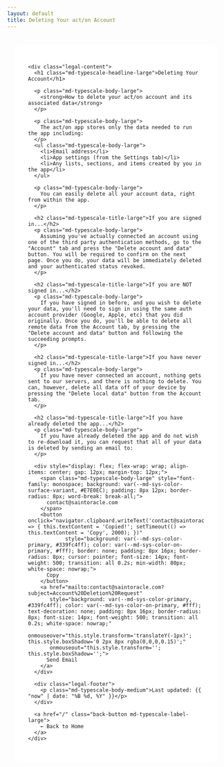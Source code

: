 ```yaml
---
layout: default
title: Deleting Your act/on Account
---
```


<style>
  .legal-container {
    max-width: 900px;
    margin: 2rem auto;
    padding: 0 16px;
  }
  
  .legal-card {
    position: relative;
    border-radius: 16px;
    --md-elevation-level: 2;
    background: var(--md-sys-color-surface, #fff);
    padding: 32px;
  }
  
  .legal-content h1 {
    color: var(--md-sys-color-on-surface, #1C1B1F);
    margin-bottom: 24px;
  }
  
  .legal-content h2 {
    color: var(--md-sys-color-on-surface-variant, #49454F);
    margin-top: 24px;
    margin-bottom: 12px;
  }
  
  .legal-content h3 {
    color: var(--md-sys-color-on-surface-variant, #49454F);
    margin-top: 16px;
    margin-bottom: 8px;
  }
  
  .legal-content p, .legal-content ul {
    color: var(--md-sys-color-on-surface-variant, #49454F);
    line-height: 1.6;
  }
  
  .legal-content ul {
    margin-left: 20px;
  }
  
  .back-button {
    display: inline-flex;
    align-items: center;
    gap: 8px;
    padding: 10px 24px;
    margin-top: 24px;
    border-radius: 20px;
    background: var(--md-sys-color-primary, #339fc4ff);
    color: var(--md-sys-color-on-primary, #fff);
    text-decoration: none;
    font-weight: 500;
    transition: all 0.2s ease;
  }
  
  .back-button:hover {
    box-shadow: 0 2px 8px rgba(0,0,0,0.15);
    transform: translateY(-1px);
  }
  
  .legal-footer {
    margin-top: 32px;
    padding-top: 24px;
    border-top: 1px solid var(--md-sys-color-outline-variant, #CAC4D0);
    font-style: italic;
    color: var(--md-sys-color-on-surface-variant, #49454F);
  }
  
  @media (max-width: 768px) {
    .legal-card {
      padding: 24px 16px;
    }
  }
</style>

<div class="legal-container">
  <div class="legal-card surface">
    <md-elevation></md-elevation>
    
    <div class="legal-content">
      <h1 class="md-typescale-headline-large">Deleting Your Account</h1>
      
      <p class="md-typescale-body-large">
        <strong>How to delete your act/on account and its associated data</strong>
      </p>

      <p class="md-typescale-body-large">
        The act/on app stores only the data needed to run the app including:
      </p>
      <ul class="md-typescale-body-large">
        <li>Email address</li>
        <li>App settings (from the Settings tab)</li>
        <li>Any lists, sections, and items created by you in the app</li>
      </ul>
      
      <p class="md-typescale-body-large">
        You can easily delete all your account data, right from within the app.
      </p>

      <h2 class="md-typescale-title-large">If you are signed in...</h2>
      <p class="md-typescale-body-large">
        Assuming you've actually connected an account using one of the third party authentication methods, go to the "Account" tab and press the "Delete account and data" button. You will be required to confirm on the next page. Once you do, your data will be immediately deleted and your authenticated status revoked.
      </p>

      <h2 class="md-typescale-title-large">If you are NOT signed in...</h2>
      <p class="md-typescale-body-large">
        If you have signed in before, and you wish to delete your data, you'll need to sign in using the same auth account provider (Google, Apple, etc) that you did originally. Once you do, you'll be able to delete all remote data from the Account tab, by pressing the "Delete account and data" button and following the succeeding prompts.
      </p>

      <h2 class="md-typescale-title-large">If you have never signed in...</h2>
      <p class="md-typescale-body-large">
        If you have never connected an account, nothing gets sent to our servers, and there is nothing to delete. You can, however, delete all data off of your device by pressing the "Delete local data" button from the Account tab.
      </p>

      <h2 class="md-typescale-title-large">If you have already deleted the app...</h2>
      <p class="md-typescale-body-large">
        If you have already deleted the app and do not wish to re-download it, you can request that all of your data is deleted by sending an email to:
      </p>
      
      <div style="display: flex; flex-wrap: wrap; align-items: center; gap: 12px; margin-top: 12px;">
        <span class="md-typescale-body-large" style="font-family: monospace; background: var(--md-sys-color-surface-variant, #E7E0EC); padding: 8px 12px; border-radius: 8px; word-break: break-all;">
          contact@saintoracle.com
        </span>
        <button onclick="navigator.clipboard.writeText('contact@saintoracle.com').then(() => { this.textContent = 'Copied!'; setTimeout(() => this.textContent = 'Copy', 2000); })" 
                style="background: var(--md-sys-color-primary, #339fc4ff); color: var(--md-sys-color-on-primary, #fff); border: none; padding: 8px 16px; border-radius: 8px; cursor: pointer; font-size: 14px; font-weight: 500; transition: all 0.2s; min-width: 80px; white-space: nowrap;">
          Copy
        </button>
        <a href="mailto:contact@saintoracle.com?subject=Account%20Deletion%20Request" 
           style="background: var(--md-sys-color-primary, #339fc4ff); color: var(--md-sys-color-on-primary, #fff); text-decoration: none; padding: 8px 16px; border-radius: 8px; font-size: 14px; font-weight: 500; transition: all 0.2s; white-space: nowrap;"
           onmouseover="this.style.transform='translateY(-1px)'; this.style.boxShadow='0 2px 8px rgba(0,0,0,0.15)';"
           onmouseout="this.style.transform=''; this.style.boxShadow='';">
          Send Email
        </a>
      </div>

      <div class="legal-footer">
        <p class="md-typescale-body-medium">Last updated: {{ "now" | date: "%B %d, %Y" }}</p>
      </div>

      <a href="/" class="back-button md-typescale-label-large">
        ← Back to Home
      </a>
    </div>
  </div>
</div>